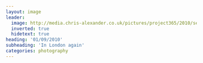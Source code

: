 ```yaml
---
layout: image
leader:
  image: http://media.chris-alexander.co.uk/pictures/project365/2010/sep/01/010910.jpg
  inverted: true
  hidetext: true
heading: '01/09/2010'
subheading: 'In London again'
categories: photography
---
```

